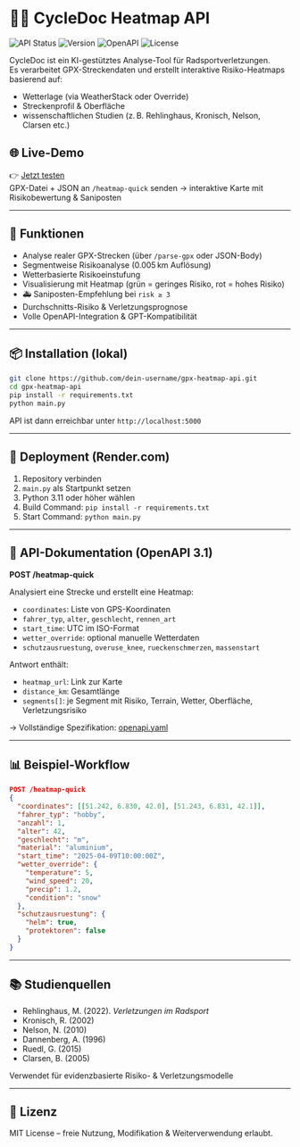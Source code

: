 # 🚴‍♂️ CycleDoc Heatmap API

![API Status](https://img.shields.io/badge/API-Live-green)
![Version](https://img.shields.io/badge/version-1.0-blue)
![OpenAPI](https://img.shields.io/badge/OpenAPI-3.1.0-yellow)
![License](https://img.shields.io/badge/license-MIT-lightgrey)

CycleDoc ist ein KI-gestütztes Analyse-Tool für Radsportverletzungen.  
Es verarbeitet GPX-Streckendaten und erstellt interaktive Risiko-Heatmaps basierend auf:

- Wetterlage (via WeatherStack oder Override)
- Streckenprofil & Oberfläche
- wissenschaftlichen Studien (z. B. Rehlinghaus, Kronisch, Nelson, Clarsen etc.)

## 🌐 Live-Demo

👉 [Jetzt testen](https://gpx-heatmap-api.onrender.com/static/heatmap_YYYYMMDDHHMMSS.html)  
GPX-Datei + JSON an `/heatmap-quick` senden → interaktive Karte mit Risikobewertung & Saniposten

---

## 🔧 Funktionen

- Analyse realer GPX-Strecken (über `/parse-gpx` oder JSON-Body)
- Segmentweise Risikoanalyse (0.005 km Auflösung)
- Wetterbasierte Risikoeinstufung
- Visualisierung mit Heatmap (grün = geringes Risiko, rot = hohes Risiko)
- 🚑 Saniposten-Empfehlung bei `risk ≥ 3`
- Durchschnitts-Risiko & Verletzungsprognose
- Volle OpenAPI-Integration & GPT-Kompatibilität

---

## 📦 Installation (lokal)

```bash
git clone https://github.com/dein-username/gpx-heatmap-api.git
cd gpx-heatmap-api
pip install -r requirements.txt
python main.py
```

API ist dann erreichbar unter `http://localhost:5000`

---

## 🚀 Deployment (Render.com)

1. Repository verbinden
2. `main.py` als Startpunkt setzen
3. Python 3.11 oder höher wählen
4. Build Command: `pip install -r requirements.txt`
5. Start Command: `python main.py`

---

## 📘 API-Dokumentation (OpenAPI 3.1)

**POST /heatmap-quick**

Analysiert eine Strecke und erstellt eine Heatmap:

- `coordinates`: Liste von GPS-Koordinaten
- `fahrer_typ`, `alter`, `geschlecht`, `rennen_art`
- `start_time`: UTC im ISO-Format
- `wetter_override`: optional manuelle Wetterdaten
- `schutzausruestung`, `overuse_knee`, `rueckenschmerzen`, `massenstart`

Antwort enthält:

- `heatmap_url`: Link zur Karte
- `distance_km`: Gesamtlänge
- `segments[]`: je Segment mit Risiko, Terrain, Wetter, Oberfläche, Verletzungsrisiko

→ Vollständige Spezifikation: [openapi.yaml](https://gpx-heatmap-api.onrender.com/openapi.yaml)

---

## 📊 Beispiel-Workflow

```json
POST /heatmap-quick
{
  "coordinates": [[51.242, 6.830, 42.0], [51.243, 6.831, 42.1]],
  "fahrer_typ": "hobby",
  "anzahl": 1,
  "alter": 42,
  "geschlecht": "m",
  "material": "aluminium",
  "start_time": "2025-04-09T10:00:00Z",
  "wetter_override": {
    "temperature": 5,
    "wind_speed": 20,
    "precip": 1.2,
    "condition": "snow"
  },
  "schutzausruestung": {
    "helm": true,
    "protektoren": false
  }
}
```

---

## 📚 Studienquellen

- Rehlinghaus, M. (2022). *Verletzungen im Radsport*
- Kronisch, R. (2002)
- Nelson, N. (2010)
- Dannenberg, A. (1996)
- Ruedl, G. (2015)
- Clarsen, B. (2005)

Verwendet für evidenzbasierte Risiko- & Verletzungsmodelle

---

## 📎 Lizenz

MIT License – freie Nutzung, Modifikation & Weiterverwendung erlaubt.
